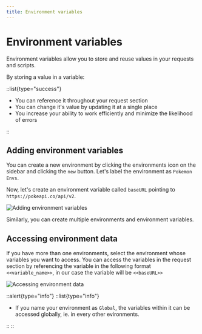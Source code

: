 ```yaml
---
title: Environment variables
---
```


# Environment variables

Environment variables allow you to store and reuse values in your requests and scripts.

By storing a value in a variable:

::list{type="success"}

- You can reference it throughout your request section
- You can change it's value by updating it at a single place
- You increase your ability to work efficiently and minimize the likelihood of errors

::

## Adding environment variables

You can create a new environment by clicking the environments icon on the sidebar and clicking the `new` button. Let's label the environment as `Pokemon Envs`.

Now, let's create an environment variable called `baseURL` pointing to `https://pokeapi.co/api/v2`.

![Adding environment variables](/getting-started/rest/adding-env-variables.gif)

Similarly, you can create multiple environments and environment variables.

## Accessing environment data

If you have more than one environments, select the environment whose variables you want to access. You can access the variables in the request section by referencing the variable in the following format `<<variable_name>>`, in our case the variable will be `<<baseURL>>`

![Accessing environment data](/getting-started/rest/accessing-env-data.png)

::alert{type="info"}
::list{type="info"}

- If you name your environment as `Global`, the variables within it can be accessed globally, ie. in every other evironments.

::
::
